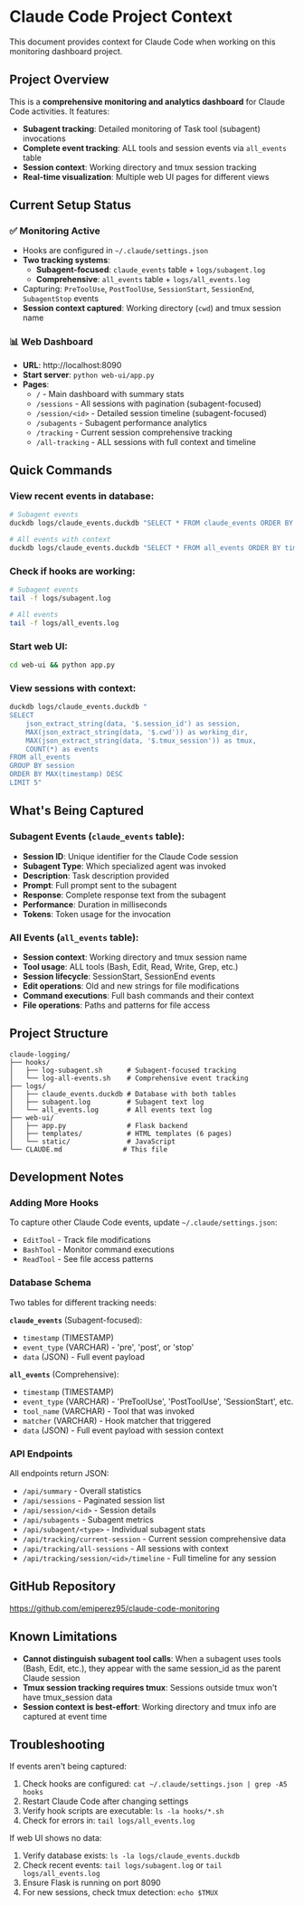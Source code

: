# Claude Code Project Context

This document provides context for Claude Code when working on this monitoring dashboard project.

## Project Overview

This is a **comprehensive monitoring and analytics dashboard** for Claude Code activities. It features:
- **Subagent tracking**: Detailed monitoring of Task tool (subagent) invocations
- **Complete event tracking**: ALL tools and session events via `all_events` table
- **Session context**: Working directory and tmux session tracking
- **Real-time visualization**: Multiple web UI pages for different views

## Current Setup Status

### ✅ Monitoring Active
- Hooks are configured in `~/.claude/settings.json`
- **Two tracking systems**:
  - **Subagent-focused**: `claude_events` table + `logs/subagent.log`
  - **Comprehensive**: `all_events` table + `logs/all_events.log`
- Capturing: `PreToolUse`, `PostToolUse`, `SessionStart`, `SessionEnd`, `SubagentStop` events
- **Session context captured**: Working directory (`cwd`) and tmux session name

### 📊 Web Dashboard
- **URL**: http://localhost:8090
- **Start server**: `python web-ui/app.py`
- **Pages**:
  - `/` - Main dashboard with summary stats
  - `/sessions` - All sessions with pagination (subagent-focused)
  - `/session/<id>` - Detailed session timeline (subagent-focused)
  - `/subagents` - Subagent performance analytics
  - `/tracking` - Current session comprehensive tracking
  - `/all-tracking` - ALL sessions with full context and timeline

## Quick Commands

### View recent events in database:
```bash
# Subagent events
duckdb logs/claude_events.duckdb "SELECT * FROM claude_events ORDER BY timestamp DESC LIMIT 10"

# All events with context
duckdb logs/claude_events.duckdb "SELECT * FROM all_events ORDER BY timestamp DESC LIMIT 10"
```

### Check if hooks are working:
```bash
# Subagent events
tail -f logs/subagent.log

# All events
tail -f logs/all_events.log
```

### Start web UI:
```bash
cd web-ui && python app.py
```

### View sessions with context:
```bash
duckdb logs/claude_events.duckdb "
SELECT 
    json_extract_string(data, '$.session_id') as session,
    MAX(json_extract_string(data, '$.cwd')) as working_dir,
    MAX(json_extract_string(data, '$.tmux_session')) as tmux,
    COUNT(*) as events
FROM all_events 
GROUP BY session
ORDER BY MAX(timestamp) DESC
LIMIT 5"
```

## What's Being Captured

### Subagent Events (`claude_events` table):
- **Session ID**: Unique identifier for the Claude Code session
- **Subagent Type**: Which specialized agent was invoked
- **Description**: Task description provided
- **Prompt**: Full prompt sent to the subagent
- **Response**: Complete response text from the subagent
- **Performance**: Duration in milliseconds
- **Tokens**: Token usage for the invocation

### All Events (`all_events` table):
- **Session context**: Working directory and tmux session name
- **Tool usage**: ALL tools (Bash, Edit, Read, Write, Grep, etc.)
- **Session lifecycle**: SessionStart, SessionEnd events
- **Edit operations**: Old and new strings for file modifications
- **Command executions**: Full bash commands and their context
- **File operations**: Paths and patterns for file access

## Project Structure

```
claude-logging/
├── hooks/
│   ├── log-subagent.sh      # Subagent-focused tracking
│   └── log-all-events.sh    # Comprehensive event tracking
├── logs/
│   ├── claude_events.duckdb # Database with both tables
│   ├── subagent.log         # Subagent text log
│   └── all_events.log       # All events text log
├── web-ui/
│   ├── app.py               # Flask backend
│   ├── templates/           # HTML templates (6 pages)
│   └── static/              # JavaScript
└── CLAUDE.md               # This file
```

## Development Notes

### Adding More Hooks
To capture other Claude Code events, update `~/.claude/settings.json`:
- `EditTool` - Track file modifications
- `BashTool` - Monitor command executions
- `ReadTool` - See file access patterns

### Database Schema
Two tables for different tracking needs:

**`claude_events`** (Subagent-focused):
- `timestamp` (TIMESTAMP)
- `event_type` (VARCHAR) - 'pre', 'post', or 'stop'
- `data` (JSON) - Full event payload

**`all_events`** (Comprehensive):
- `timestamp` (TIMESTAMP)
- `event_type` (VARCHAR) - 'PreToolUse', 'PostToolUse', 'SessionStart', etc.
- `tool_name` (VARCHAR) - Tool that was invoked
- `matcher` (VARCHAR) - Hook matcher that triggered
- `data` (JSON) - Full event payload with session context

### API Endpoints
All endpoints return JSON:
- `/api/summary` - Overall statistics
- `/api/sessions` - Paginated session list
- `/api/session/<id>` - Session details
- `/api/subagents` - Subagent metrics
- `/api/subagent/<type>` - Individual subagent stats
- `/api/tracking/current-session` - Current session comprehensive data
- `/api/tracking/all-sessions` - All sessions with context
- `/api/tracking/session/<id>/timeline` - Full timeline for any session

## GitHub Repository
https://github.com/emiperez95/claude-code-monitoring

## Known Limitations

- **Cannot distinguish subagent tool calls**: When a subagent uses tools (Bash, Edit, etc.), they appear with the same session_id as the parent Claude session
- **Tmux session tracking requires tmux**: Sessions outside tmux won't have tmux_session data
- **Session context is best-effort**: Working directory and tmux info are captured at event time

## Troubleshooting

If events aren't being captured:
1. Check hooks are configured: `cat ~/.claude/settings.json | grep -A5 hooks`
2. Restart Claude Code after changing settings
3. Verify hook scripts are executable: `ls -la hooks/*.sh`
4. Check for errors in: `tail logs/all_events.log`

If web UI shows no data:
1. Verify database exists: `ls -la logs/claude_events.duckdb`
2. Check recent events: `tail logs/subagent.log` or `tail logs/all_events.log`
3. Ensure Flask is running on port 8090
4. For new sessions, check tmux detection: `echo $TMUX`